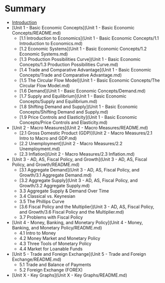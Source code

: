 # Summary

* [Introduction](README.md)
* [Unit 1 - Basic Economic Concepts](Unit 1 - Basic Economic Concepts/README.md)
   * [1.1 Introduction to Economics](Unit 1 - Basic Economic Concepts/1.1 Introduction to Economics.md)
   * [1.2 Economic Systems](Unit 1 - Basic Economic Concepts/1.2 Economic Systems.md)
   * [1.3 Production Possibilities Curve](Unit 1 - Basic Economic Concepts/1.3 Production Possibilities Curve.md)
   * [1.4 Trade and Comparative Advantage](Unit 1 - Basic Economic Concepts/Trade and Comparative Advantage.md)
   * [1.5 The Circular Flow Model](Unit 1 - Basic Economic Concepts/The Circular Flow Model.md)
   * [1.6 Demand](Unit 1 - Basic Economic Concepts/Demand.md)
   * [1.7 Supply and Equilibrium](Unit 1 - Basic Economic Concepts/Supply and Equilibrium.md)
   * [1.8 Shifting Demand and Supply](Unit 1 - Basic Economic Concepts/Shifting Demand and Supply.md)
   * [1.9 Price Controls and Elasticity](Unit 1 - Basic Economic Concepts/Price Controls and Elasticity.md)
* [Unit 2 - Macro Measures](Unit 2 - Macro Measures/README.md)
   * [2.1 Gross Domestic Product (GDP)](Unit 2 - Macro Measures/2.1 Intro to Macro and GDP.md)
   * [2.2 Unemployment](Unit 2 - Macro Measures/2.2 Unemployment.md)
   * [2.3 Inflation](Unit 2 - Macro Measures/2.3 Inflation.md)
* [Unit 3 - AD, AS, Fiscal Policy, and Growth](Unit 3 - AD, AS, Fiscal Policy, and Growth/README.md)
   * [3.1 Aggregate Demand](Unit 3 - AD, AS, Fiscal Policy, and Growth/3.1 Aggregate Demand.md)
   * [3.2 Aggregate Supply](Unit 3 - AD, AS, Fiscal Policy, and Growth/3.2 Aggregate Supply.md)
   * 3.3 Aggregate Supply & Demand Over Time
   * 3.4 Classical vs. Keynesian
   * 3.5 The Phillips Curve
   * [3.6 Fiscal Policy and the Multiplier](Unit 3 - AD, AS, Fiscal Policy, and Growth/3.6 Fiscal Policy and the Multiplier.md)
   * 3.7 Problems with Fiscal Policy
* [Unit 4 - Money, Banking, and Monetary Policy](Unit 4 - Money, Banking, and Monetary Policy/README.md)
   * 4.1 Intro to Money
   * 4.2 Money Market and Monetary Policy
   * 4.3 Three Tools of Monetary Policy
   * 4.4 Market for Loanable Funds
* [Unit 5 - Trade and Foreign Exchange](Unit 5 - Trade and Foreign Exchange/README.md)
   * 5.1 Trade and Balance of Payments
   * 5.2 Foreign Exchange (FOREX)
* [Unit X - Key Graphs](Unit X - Key Graphs/README.md)

